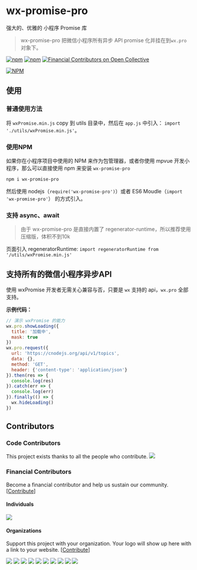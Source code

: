 # wx-promise-pro

强大的、优雅的 小程序 Promise 库

> wx-promise-pro 把微信小程序所有异步 API promise 化并挂在到`wx.pro` 对象下。

[![npm](https://img.shields.io/npm/v/wx-promise-pro.svg)](https://www.npmjs.com/package/wx-promise-pro) [![npm](https://img.shields.io/npm/dt/wx-promise-pro.svg)](https://www.npmjs.com/package/wx-promise-pro) [![Financial Contributors on Open Collective](https://opencollective.com/wx-promise-pro/all/badge.svg?label=financial+contributors)](https://opencollective.com/wx-promise-pro)

[![NPM](https://nodei.co/npm/wx-promise-pro.png?compact=true)](https://nodei.co/npm/wx-promise-pro/)

## 使用

### 普通使用方法

将 `wxPromise.min.js` copy 到 utils 目录中，然后在 `app.js` 中引入： `import './utils/wxPromise.min.js'`。

### 使用NPM

如果你在小程序项目中使用的 NPM 来作为包管理器，或者你使用 mpvue 开发小程序，那么可以直接使用 npm 来安装 `wx-promise-pro`

```bash
npm i wx-promise-pro
```

然后使用 nodejs（`require('wx-promise-pro')`）或者 ES6 Moudle（`import 'wx-promise-pro'`） 的方式引入。

### 支持 async、await

> 由于 wx-promise-pro 是直接内置了 regenerator-runtime，所以推荐使用压缩版，体积不到10k

页面引入 regeneratorRuntime: `import regeneratorRuntime from '/utils/wxPromise.min.js'`

## 支持所有的微信小程序异步API

使用 wxPromise 开发者无需关心兼容与否，只要是 `wx` 支持的 api，`wx.pro` 全部支持。

**示例代码：**

```js
// 演示 wxPromise 的能力
wx.pro.showLoading({
  title: '加载中',
  mask: true
})
wx.pro.request({
  url: 'https://cnodejs.org/api/v1/topics',
  data: {},
  method: 'GET',
  header: {'content-type': 'application/json'}
}).then(res => {
  console.log(res)
}).catch(err => {
  console.log(err)
}).finally(() => {
  wx.hideLoading()
})
```

## Contributors

### Code Contributors

This project exists thanks to all the people who contribute. <!--[[Contribute](CONTRIBUTING.md)].-->
<a href="https://github.com/youngjuning/wx-promise-pro/graphs/contributors"><img src="https://opencollective.com/wx-promise-pro/contributors.svg?width=890&button=false" /></a>

### Financial Contributors

Become a financial contributor and help us sustain our community. [[Contribute](https://opencollective.com/wx-promise-pro/contribute)]

#### Individuals

<a href="https://opencollective.com/wx-promise-pro"><img src="https://opencollective.com/wx-promise-pro/individuals.svg?width=890"></a>

#### Organizations

Support this project with your organization. Your logo will show up here with a link to your website. [[Contribute](https://opencollective.com/wx-promise-pro/contribute)]

<a href="https://opencollective.com/wx-promise-pro/organization/0/website"><img src="https://opencollective.com/wx-promise-pro/organization/0/avatar.svg"></a>
<a href="https://opencollective.com/wx-promise-pro/organization/1/website"><img src="https://opencollective.com/wx-promise-pro/organization/1/avatar.svg"></a>
<a href="https://opencollective.com/wx-promise-pro/organization/2/website"><img src="https://opencollective.com/wx-promise-pro/organization/2/avatar.svg"></a>
<a href="https://opencollective.com/wx-promise-pro/organization/3/website"><img src="https://opencollective.com/wx-promise-pro/organization/3/avatar.svg"></a>
<a href="https://opencollective.com/wx-promise-pro/organization/4/website"><img src="https://opencollective.com/wx-promise-pro/organization/4/avatar.svg"></a>
<a href="https://opencollective.com/wx-promise-pro/organization/5/website"><img src="https://opencollective.com/wx-promise-pro/organization/5/avatar.svg"></a>
<a href="https://opencollective.com/wx-promise-pro/organization/6/website"><img src="https://opencollective.com/wx-promise-pro/organization/6/avatar.svg"></a>
<a href="https://opencollective.com/wx-promise-pro/organization/7/website"><img src="https://opencollective.com/wx-promise-pro/organization/7/avatar.svg"></a>
<a href="https://opencollective.com/wx-promise-pro/organization/8/website"><img src="https://opencollective.com/wx-promise-pro/organization/8/avatar.svg"></a>
<a href="https://opencollective.com/wx-promise-pro/organization/9/website"><img src="https://opencollective.com/wx-promise-pro/organization/9/avatar.svg"></a>
